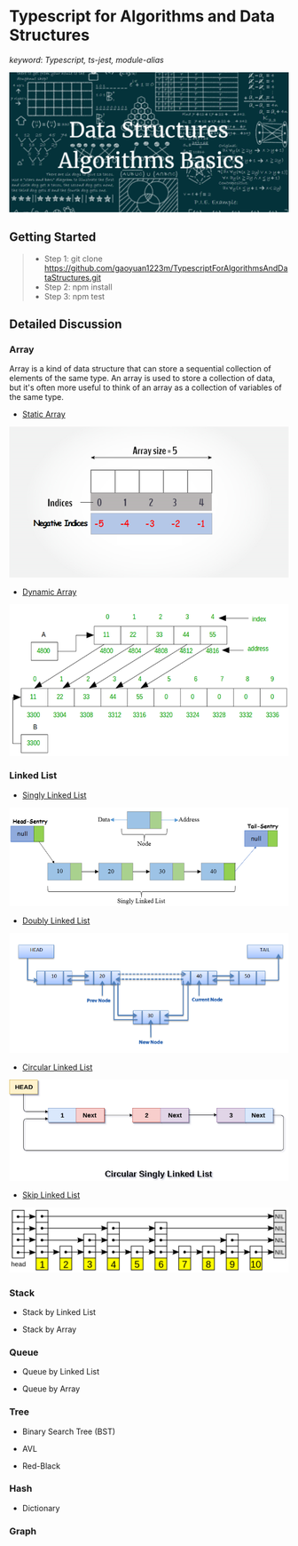 # Typescript for Algorithms and Data Structures

*keyword*: *Typescript, ts-jest, module-alias*

![Algorithms and Data Structures](./assets/img/main/background.png)

## Getting Started

> - Step 1: git clone https://github.com/gaoyuan1223m/TypescriptForAlgorithmsAndDataStructures.git
> - Step 2: npm install
> - Step 3: npm test

## Detailed Discussion

### Array
Array is a kind of data structure that can store a sequential collection of elements of the same type. An array is used to store a collection of data, but it's often more useful to think of an array as a collection of variables of the same type.
- [Static Array](https://github.com/gaoyuan1223m/TypescriptForAlgorithmsAndDataStructures/blob/master/src/DataStructure/array/static-array.ts)

<img src="assets/img/array/static-array.png">

- [Dynamic Array](https://github.com/gaoyuan1223m/TypescriptForAlgorithmsAndDataStructures/blob/master/src/DataStructure/array/dynamic-array.ts)

<img src="assets/img/array/dynamic-array.png">

### Linked List

- [Singly Linked List](https://github.com/gaoyuan1223m/TypescriptForAlgorithmsAndDataStructures/blob/master/src/DataStructure/array/dynamic-array.ts)

<img src="assets/img/linked-list/singly-linked-list.png">

- [Doubly Linked List](https://github.com/gaoyuan1223m/TypescriptForAlgorithmsAndDataStructures/blob/master/src/DataStructure/array/dynamic-array.ts)

<img src="assets/img/linked-list/doubly-linked-list.png">

- [Circular Linked List](https://github.com/gaoyuan1223m/TypescriptForAlgorithmsAndDataStructures/blob/master/src/DataStructure/array/dynamic-array.ts)

<img src="assets/img/linked-list/circular-singly-linked-list.png">

- [Skip Linked List](https://github.com/gaoyuan1223m/TypescriptForAlgorithmsAndDataStructures/blob/master/src/DataStructure/array/dynamic-array.ts)

<img src="assets/img/linked-list/skip-list.png">

### Stack


- Stack by Linked List

- Stack by Array

### Queue

- Queue by Linked List

- Queue by Array

### Tree

- Binary Search Tree (BST)

- AVL

- Red-Black

### Hash

- Dictionary

### Graph
